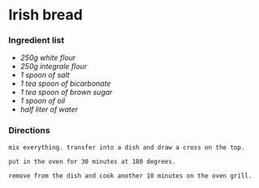 # Irish bread

### Ingredient list
* *250g white flour*
* *250g integrale flour*
* *1 spoon of salt*
* *1 tea spoon of bicarbonate*
* *1 tea spoon of brown sugar*
* *1 spoon of oil*
* *half liter of water*

### Directions
```
mix everything. transfer into a dish and draw a cross on the top. 
```
```
put in the oven for 30 minutes at 180 degrees. 
```
```
remove from the dish and cook another 10 minutes on the oven grill.
```

